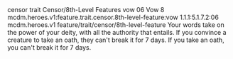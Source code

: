 <ability>
  <metadata>
    <class>censor</class>
    <feature_type>trait</feature_type>
    <file_dpath>Censor/8th-Level Features</file_dpath>
    <item_id>vow</item_id>
    <item_index>06</item_index>
    <item_name>Vow</item_name>
    <level>8</level>
    <scc>mcdm.heroes.v1:feature.trait.censor.8th-level-feature:vow</scc>
    <scdc>1.1.1:5.1.7.2:06</scdc>
    <source>mcdm.heroes.v1</source>
    <type>feature/trait/censor/8th-level-feature</type>
  </metadata>
  <effects>
    <effect type="mundane">Your words take on the power of your deity, with all the authority that entails. If you convince a creature to take an oath, they can&apos;t break it for 7 days. If you take an oath, you can&apos;t break it for 7 days.</effect>
  </effects>
</ability>
